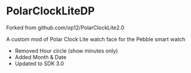 PolarClockLiteDP
=================
Forked from github.com/op12/PolarClockLite2.0

A custom mod of Polar Clock Lite watch face for the Pebble smart watch
  - Removed Hour circle (show minutes only)
  - Added Month & Date
  - Updated to SDK 3.0